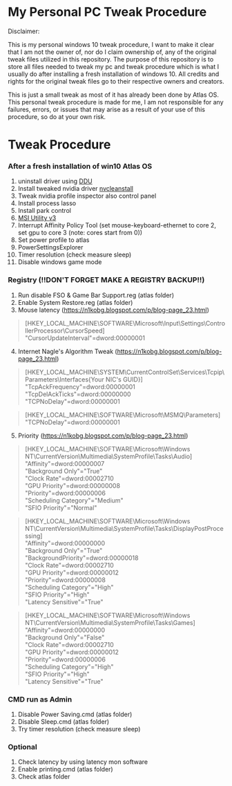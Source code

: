 # My Personal PC Tweak Procedure

Disclaimer:

This is my personal windows 10 tweak procedure, I want to make it clear that I am not the owner of, nor do I claim ownership of, any of the original tweak files utilized in this repository. The purpose of this repository is to store all files needed to tweak my pc and tweak procedure which is what I usually do after installing a fresh installation of windows 10. All credits and rights for the original tweak files go to their respective owners and creators.

This is just a small tweak as most of it has already been done by Atlas OS. 
This personal tweak procedure is made for me, I am not responsible for any failures, errors, or issues that may arise as a result of your use of this procedure, so do at your own risk.

# Tweak Procedure

### After a fresh installation of win10 Atlas OS
1.  uninstall driver using [DDU](https://www.guru3d.com/download/display-driver-uninstaller-download/) 
2.  Install tweaked nvidia driver [nvcleanstall](https://www.techpowerup.com/download/techpowerup-nvcleanstall/)
3.  Tweak nvidia profile inspector also control panel
4.  Install process lasso
5.  Install park control
6.  [MSI Utility v3](https://forums.guru3d.com/threads/windows-line-based-vs-message-signaled-based-interrupts-msi-tool.378044/)
7.  Interrupt Affinity Policy Tool (set mouse-keyboard-ethernet to core 2, set gpu to core 3 (note: cores start from 0))
8.  Set power profile to atlas
9.  PowerSettingsExplorer
10. Timer resolution (check measure sleep)
11. Disable windows game mode

### Registry (!!DON'T FORGET MAKE A REGISTRY BACKUP!!)
1. Run disable FSO & Game Bar Support.reg (atlas folder)
2. Enable System Restore.reg (atlas folder)
3. Mouse latency (https://n1kobg.blogspot.com/p/blog-page_23.html)
>[HKEY_LOCAL_MACHINE\SOFTWARE\Microsoft\Input\Settings\ControllerProcessor\CursorSpeed]  
>"CursorUpdateInterval"=dword:00000001
4. Internet Nagle's Algorithm Tweak (https://n1kobg.blogspot.com/p/blog-page_23.html)
>[HKEY_LOCAL_MACHINE\SYSTEM\CurrentControlSet\Services\Tcpip\Parameters\Interfaces\{Your NIC's GUID}]  
>"TcpAckFrequency"=dword:00000001  
>"TcpDelAckTicks"=dword:00000000  
>"TCPNoDelay"=dword:00000001
  
>[HKEY_LOCAL_MACHINE\SOFTWARE\Microsoft\MSMQ\Parameters]  
>"TCPNoDelay"=dword:00000001
5. Priority (https://n1kobg.blogspot.com/p/blog-page_23.html)
>[HKEY_LOCAL_MACHINE\SOFTWARE\Microsoft\Windows NT\CurrentVersion\Multimedia\SystemProfile\Tasks\Audio]  
>"Affinity"=dword:00000007  
>"Background Only"="True"  
>"Clock Rate"=dword:00002710  
>"GPU Priority"=dword:00000008  
>"Priority"=dword:00000006  
>"Scheduling Category"="Medium"  
>"SFIO Priority"="Normal"

>[HKEY_LOCAL_MACHINE\SOFTWARE\Microsoft\Windows NT\CurrentVersion\Multimedia\SystemProfile\Tasks\DisplayPostProcessing]  
>"Affinity"=dword:00000000  
>"Background Only"="True"  
>"BackgroundPriority"=dword:00000018  
>"Clock Rate"=dword:00002710  
>"GPU Priority"=dword:00000012  
>"Priority"=dword:00000008  
>"Scheduling Category"="High"  
>"SFIO Priority"="High"  
>"Latency Sensitive"="True"  
  
>[HKEY_LOCAL_MACHINE\SOFTWARE\Microsoft\Windows NT\CurrentVersion\Multimedia\SystemProfile\Tasks\Games]  
>"Affinity"=dword:00000000  
>"Background Only"="False"  
>"Clock Rate"=dword:00002710  
>"GPU Priority"=dword:00000012  
>"Priority"=dword:00000006  
>"Scheduling Category"="High"  
>"SFIO Priority"="High"  
>"Latency Sensitive"="True"  

### CMD run as Admin
1. Disable Power Saving.cmd (atlas folder)
2. Disable Sleep.cmd (atlas folder)
3. Try timer resolution (check measure sleep)
   

### Optional
1. Check latency by using latency mon software
2. Enable printing.cmd (atlas folder)
3. Check atlas folder 
